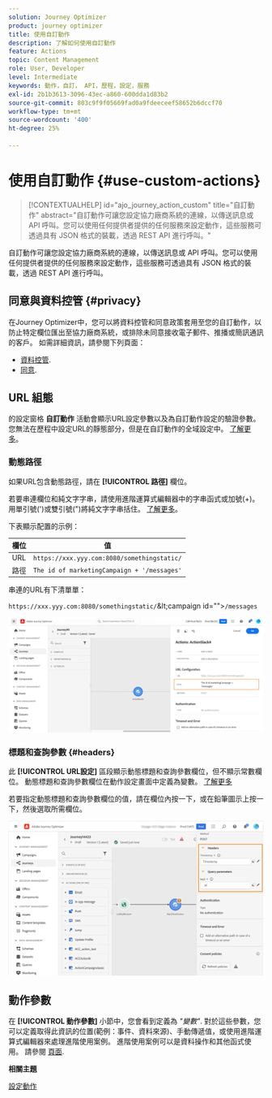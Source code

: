 ```yaml
---
solution: Journey Optimizer
product: journey optimizer
title: 使用自訂動作
description: 了解如何使用自訂動作
feature: Actions
topic: Content Management
role: User, Developer
level: Intermediate
keywords: 動作，自訂， API，歷程，設定，服務
exl-id: 2b1b3613-3096-43ec-a860-600dda1d83b2
source-git-commit: 803c9f9f05669fad0a9fdeeceef58652b6dccf70
workflow-type: tm+mt
source-wordcount: '400'
ht-degree: 25%

---
```


# 使用自訂動作 {#use-custom-actions}

>[!CONTEXTUALHELP]
>id="ajo_journey_action_custom"
>title="自訂動作"
>abstract="自訂動作可讓您設定協力廠商系統的連線，以傳送訊息或 API 呼叫。您可以使用任何提供者提供的任何服務來設定動作，這些服務可透過具有 JSON 格式的裝載，透過 REST API 進行呼叫。"

自訂動作可讓您設定協力廠商系統的連線，以傳送訊息或 API 呼叫。您可以使用任何提供者提供的任何服務來設定動作，這些服務可透過具有 JSON 格式的裝載，透過 REST API 進行呼叫。

## 同意與資料控管 {#privacy}

在Journey Optimizer中，您可以將資料控管和同意政策套用至您的自訂動作，以防止特定欄位匯出至協力廠商系統，或排除未同意接收電子郵件、推播或簡訊通訊的客戶。 如需詳細資訊，請參閱下列頁面：

* [資料控管](../action/action-privacy.md).
* [同意](../action/consent.md).

## URL 組態

的設定窗格 **自訂動作** 活動會顯示URL設定參數以及為自訂動作設定的驗證參數。 您無法在歷程中設定URL的靜態部分，但是在自訂動作的全域設定中。 [了解更多](../action/about-custom-action-configuration.md)。

### 動態路徑

如果URL包含動態路徑，請在 **[!UICONTROL 路徑]** 欄位。

若要串連欄位和純文字字串，請使用進階運算式編輯器中的字串函式或加號(+)。 用單引號(&#39;)或雙引號(&quot;)將純文字字串括住。 [了解更多](expression/expressionadvanced.md)。

下表顯示配置的示例：

| 欄位 | 值 |
| --- | --- |
| URL | `https://xxx.yyy.com:8080/somethingstatic/` |
| 路徑 | `The id of marketingCampaign + '/messages'` |

串連的URL有下清單單：

`https://xxx.yyy.com:8080/somethingstatic/`\&lt;campaign id=&quot;&quot;>`/messages`

![](assets/journey-custom-action-url.png)

### 標題和查詢參數 {#headers}

此 **[!UICONTROL URL設定]** 區段顯示動態標題和查詢參數欄位，但不顯示常數欄位。 動態標題和查詢參數欄位在動作設定畫面中定義為變數。 [了解更多](../action/about-custom-action-configuration.md#url-configuration)

若要指定動態標題和查詢參數欄位的值，請在欄位內按一下，或在鉛筆圖示上按一下，然後選取所需欄位。

![](assets/journey-dynamicheaderfield.png)

## 動作參數

在 **[!UICONTROL 動作參數]** 小節中，您會看到定義為 _&quot;變數&quot;_. 對於這些參數，您可以定義取得此資訊的位置(範例：事件、資料來源)、手動傳遞值，或使用進階運算式編輯器來處理進階使用案例。 進階使用案例可以是資料操作和其他函式使用。 請參閱 [頁面](expression/expressionadvanced.md).

**相關主題**

[設定動作](../action/about-custom-action-configuration.md)
